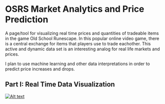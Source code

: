OSRS Market Analytics and Price Prediction
===================

A page/tool for visualizing real time prices and quantities of tradeable items in the game Old School Runescape. In this popular online video game, there is a central exchange for items that players use to trade eachother. This active and dynamic data set is an interesting analog for real life markets and prices. 


I plan to use machine learning and other data interpretations in order to predict price increases and drops.


Part I: Real Time Data Visualization
-------------
[![Alt text](https://img.youtube.com/vi/VID/0.jpg)](https://www.youtube.com/watch?v=z_3nSR7vbIo&feature=youtu.be)

